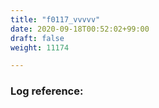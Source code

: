 ```yaml
---
title: "f0117_vvvvv"
date: 2020-09-18T00:52:02+99:00
draft: false
weight: 11174

---
```


### Log reference: <no value>

```

